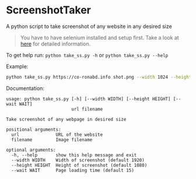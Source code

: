 # ScreenshotTaker

A python script to take screenshot of any website in any desired size

> You have to have selenium installed and setup first. Take a look at [here](https://selenium-python.readthedocs.io/installation.html) for detailed information.

To get help run:
`python take_ss.py -h` or `python take_ss.py --help`

Example:
```sh
python take_ss.py https://co-ronabd.info shot.png --width 1024 --height 768 --wait 20
```

Documentation:

```
usage: python take_ss.py [-h] [--width WIDTH] [--height HEIGHT] [--wait WAIT]
                         url filename

Take screenshot of any webpage in desired size

positional arguments:
  url              URL of the website
  filename         Image filename

optional arguments:
  -h, --help       show this help message and exit
  --width WIDTH    Width of screenshot (default 1920)
  --height HEIGHT  Height of screenshot (default 1080)
  --wait WAIT      Page loading time (default 15)


```
